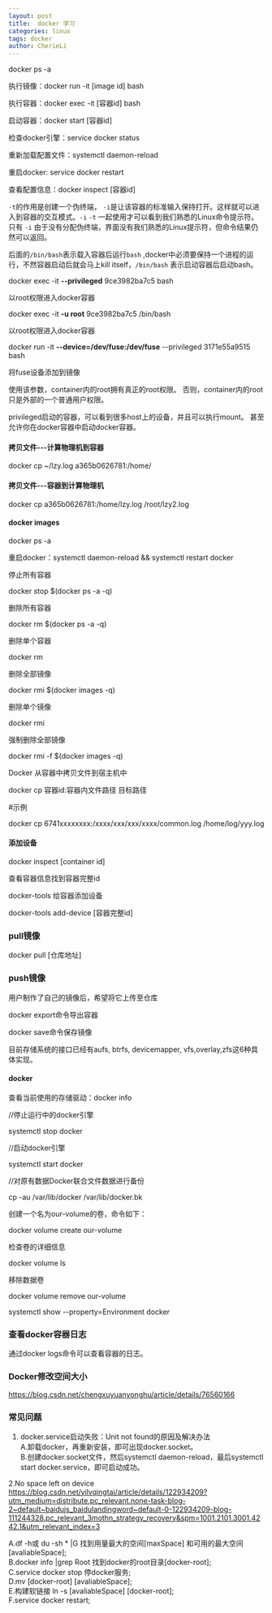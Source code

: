 ```yaml
---
layout: post
title:  docker 学习
categories: linux
tags: docker
author: CherieLi
---
```


docker ps -a

执行镜像：docker run -it [image id] bash

执行容器：docker exec -it [容器id] bash

启动容器：docker start [容器id]

检查docker引擎：service docker status

重新加载配置文件：systemctl daemon-reload

重启docker: service docker restart

查看配置信息：docker inspect [容器id]

 

`-t`的作用是创建一个伪终端， `-i`是让该容器的标准输入保持打开。这样就可以进入到容器的交互模式。`-i` `-t` 一起使用才可以看到我们熟悉的Linux命令提示符。只有 `-i` 由于没有分配伪终端，界面没有我们熟悉的Linux提示符，但命令结果仍然可以返回。

后面的`/bin/bash`表示载入容器后运行`bash` ,docker中必须要保持一个进程的运行，不然容器启动后就会马上kill itself，`/bin/bash` 表示启动容器后启动bash。



docker exec -it **--privileged** 9ce3982ba7c5 bash 

以root权限进入docker容器

docker exec -it **-u root** 9ce3982ba7c5 /bin/bash

以root权限进入docker容器

docker run -it **--device=/dev/fuse:/dev/fuse** --privileged  3171e55a9515 bash

将fuse设备添加到镜像

使用该参数，container内的root拥有真正的root权限。
 否则，container内的root只是外部的一个普通用户权限。

privileged启动的容器，可以看到很多host上的设备，并且可以执行mount。
 甚至允许你在docker容器中启动docker容器。

#### 拷贝文件---计算物理机到容器

docker cp ~/lzy.log a365b0626781:/home/

 

#### 拷贝文件---容器到计算物理机

docker cp a365b0626781:/home/lzy.log /root/lzy2.log



#### docker images

docker ps -a

 

重启docker：systemctl daemon-reload && systemctl restart docker

 

停止所有容器

docker stop $(docker ps -a -q)

 

删除所有容器

docker rm $(docker ps -a -q)

 

删除单个容器

docker rm <container id>

 

删除全部镜像

docker rmi $(docker images -q)

删除单个镜像

docker rmi <image id>

强制删除全部镜像

docker rmi -f $(docker images -q)

 

Docker 从容器中拷贝文件到宿主机中

docker cp 容器id:容器内文件路径 目标路径

\#示例

docker cp 6741xxxxxxxx:/xxxx/xxx/xxx/xxxx/common.log /home/log/yyy.log



#### 添加设备

 docker inspect [container id]

查看容器信息找到容器完整id

docker-tools 给容器添加设备

docker-tools add-device [容器完整id] 

### pull镜像

docker pull [仓库地址]

### push镜像

用户制作了自己的镜像后，希望将它上传至仓库

docker export命令导出容器

docker save命令保存镜像

 目前存储系统的接口已经有aufs, btrfs, devicemapper, vfs,overlay,zfs这6种具体实现。

#### docker

查看当前使用的存储驱动：docker info

//停止运行中的docker引擎

systemctl stop docker

 

//启动docker引擎

systemctl start docker

 

//对原有数据Docker联合文件数据进行备份

cp -au /var/lib/docker /var/lib/docker.bk

 

创建一个名为our-volume的卷，命令如下：

docker volume create our-volume

 

检查卷的详细信息

docker volume ls

 

移除数据卷

docker volume remove our-volume

 

systemctl show --property=Environment docker

### 查看docker容器日志

通过docker logs命令可以查看容器的日志。

### Docker修改空间大小

https://blog.csdn.net/chengxuyuanyonghu/article/details/76560166

### 常见问题
1. docker.service启动失败：Unit not found的原因及解决办法  
   A.卸载docker，再重新安装，即可出现docker.socket。  
   B.创建docker.socket文件，然后systemctl daemon-reload，最后systemctl start docker.service，即可启动成功。  
 
2.No space left on device  
 https://blog.csdn.net/yilvqingtai/article/details/122934209?utm_medium=distribute.pc_relevant.none-task-blog-2~default~baidujs_baidulandingword~default-0-122934209-blog-111244328.pc_relevant_3mothn_strategy_recovery&spm=1001.2101.3001.4242.1&utm_relevant_index=3
 
 
   A.df -h或 du -sh * |G 找到用量最大的空间[maxSpace] 和可用的最大空间[avaliableSpace];  
   B.docker info |grep Root 找到docker的root目录[docker-root];  
   C.service docker stop 停docker服务;  
   D.mv [docker-root] [avaliableSpace];  
   E.构建软链接 ln -s [avaliableSpace] [docker-root];  
   F.service docker restart;  
   
